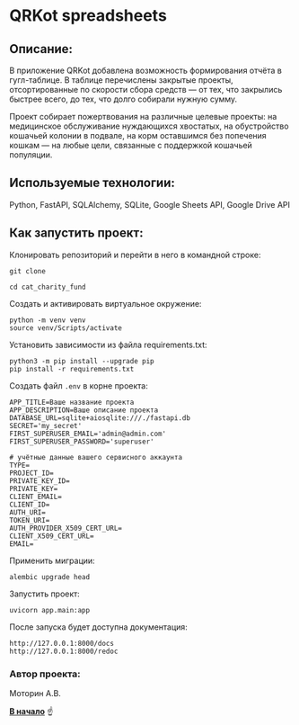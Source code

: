 <a id="anchor"></a>
# QRKot spreadsheets
## Описание:
В приложение QRKot добавлена возможность формирования отчёта в гугл-таблице. В таблице перечислены закрытые проекты, отсортированные по скорости сбора средств — от тех, что закрылись быстрее всего, до тех, что долго собирали нужную сумму.

Проект собирает пожертвования на различные целевые проекты: на медицинское обслуживание нуждающихся хвостатых, на обустройство кошачьей колонии в подвале, на корм оставшимся без попечения кошкам — на любые цели, связанные с поддержкой кошачьей популяции.

## Используемые технологии:
Python, FastAPI, SQLAlchemy, SQLite, Google Sheets API, Google Drive API

## Как запустить проект:

Клонировать репозиторий и перейти в него в командной строке:

```
git clone
```

```
cd cat_charity_fund
```

Cоздать и активировать виртуальное окружение:

```
python -m venv venv
source venv/Scripts/activate
```

Установить зависимости из файла requirements.txt:

```
python3 -m pip install --upgrade pip
pip install -r requirements.txt
```

Создать файл `.env` в корне проекта:

```
APP_TITLE=Ваше название проекта
APP_DESCRIPTION=Ваше описание проекта
DATABASE_URL=sqlite+aiosqlite:///./fastapi.db
SECRET='my_secret'
FIRST_SUPERUSER_EMAIL='admin@admin.com'
FIRST_SUPERUSER_PASSWORD='superuser'

# учётные данные вашего сервисного аккаунта
TYPE=
PROJECT_ID=
PRIVATE_KEY_ID=
PRIVATE_KEY=
CLIENT_EMAIL=
CLIENT_ID=
AUTH_URI=
TOKEN_URI=
AUTH_PROVIDER_X509_CERT_URL=
CLIENT_X509_CERT_URL=
EMAIL=
```

Применить миграции:

```
alembic upgrade head
```

Запустить проект:

```
uvicorn app.main:app
```

После запуска будет доступна документация:

```
http://127.0.0.1:8000/docs
http://127.0.0.1:8000/redoc
```

### Автор проекта:

Моторин А.В.

[__В начало__](#anchor) :point_up:
